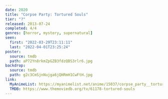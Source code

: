 ```yaml
---
date: 2020
title: "Corpse Party: Tortured Souls"
tier: "?"
released: 2013-07-24
completed: 4/4
genres: [horror, mystery, supernatural]
seen:
  first: "2022-03-29T23:11:11"
  last: "2022-04-01T23:25:24"
poster:
  source: tmdb
  path: aP72Yn8rkmZpGZB3fdzQBS3rlr6.jpg
backdrop:
  source: tmdb
  path: g2c3CmSjnNujga6jQHRmH1CwFtH.jpg
link:
  MyAnimeList: https://myanimelist.net/anime/15037/corpse_party__tortured_souls_-_bougyakusareta_tamashii_no_jukyou
  TMDB: https://www.themoviedb.org/tv/61178-tortured-souls
---
```

